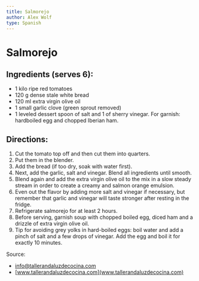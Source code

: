 ```yaml
---
title: Salmorejo
author: Alex Wolf
type: Spanish
---
```

# Salmorejo

## Ingredients (serves 6):
* 1 kilo ripe red tomatoes
* 120 g dense stale white bread
* 120 ml extra virgin olive oil
* 1 small garlic clove (green sprout removed)
* 1 leveled dessert spoon of salt and 1 of sherry vinegar. For garnish: hardboiled egg and chopped Iberian ham.

## Directions:
1. Cut the tomato top off and then cut them into quarters.
2. Put them in the blender.
3. Add the bread (if too dry, soak with water first).
4. Next, add the garlic, salt and vinegar. Blend all ingredients until smooth.
5. Blend again and add the extra virgin olive oil to the mix in a slow steady stream in order to create a creamy and salmon orange emulsion.
6. Even out the flavor by adding more salt and vinegar if necessary, but remember that garlic and vinegar will taste stronger after resting in the fridge.
7. Refrigerate salmorejo for at least 2 hours.
8. Before serving, garnish soup with chopped boiled egg, diced ham and a drizzle of extra virgin olive oil.
9. Tip for avoiding grey yolks in hard-boiled eggs: boil water and add a pinch of salt and a few drops of vinegar. Add the egg and boil it for exactly 10 minutes.

Source:

* info@tallerandaluzdecocina.com
* [www.tallerandaluzdecocina.com](www.tallerandaluzdecocina.com)
